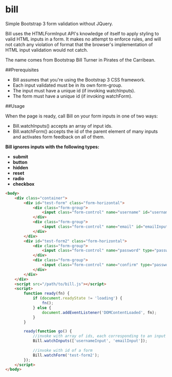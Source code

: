 # bill
Simple Bootstrap 3 form validation without JQuery.

Bill uses the HTMLFormInput API's knowledge of itself to apply styling to valid HTML inputs in a form. It makes no attempt to enforce rules, and will not catch any violation of format that the browser's implementation of HTML input validation would not catch.

The name comes from Bootstrap Bill Turner in Pirates of the Carribean.

##Prerequisites

- Bill assumes that you're using the Bootstrap 3 CSS framework.
- Each input validated must be in its own form-group.
- The input must have a unique id (if invoking watchInputs).
- The form must have a unique id (if invoking watchForm).

##Usage

When the page is ready, call Bill on your form inputs in one of two ways:

- Bill.watchInputs() accepts an array of input ids.
- Bill.watchForm() accepts the id of the parent element of many inputs and activates form feedback on all of them.

**Bill ignores inputs with the following types:**
- **submit**
- **button**
- **hidden**
- **reset**
- **radio**
- **checkbox**

```html
<body>
    <div class="container">
        <div id="test-form" class="form-horizontal">
            <div class="form-group">
                <input class="form-control" name="username" id="usernameInput" type="text" minlength="4" maxlength="11" required>
            </div>
            <div class="form-group">
                <input class="form-control" name="email" id="emailInput" type="email" minlength="4" maxlength="11" required>
            </div>
        </div>
        <div id="test-form2" class="form-horizontal">
            <div class="form-group">
                <input class="form-control" name="password" type="password" minlength="4" maxlength="11" required>
            </div>
            <div class="form-group">
                <input class="form-control" name="confirm" type="password" minlength="4" maxlength="11" required>
            </div>
        </div>
    </div>
    <script src="/path/to/bill.js"></script>
    <script>
        function ready(fn) {
            if (document.readyState != 'loading') {
                fn();
            } else {
                document.addEventListener('DOMContentLoaded', fn);
            }
        }

        ready(function go() {
            //invoke with array of ids, each corresponding to an input
            Bill.watchInputs(['usernameInput', 'emailInput']);
            
            //invoke with id of a form
            Bill.watchForm('test-form2');
        });
    </script>
</body>
```
